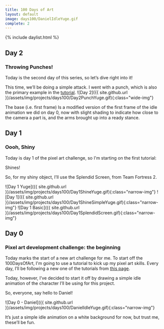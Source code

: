 ```yaml
---
title: 100 Days of Art
layout: default
image: days100/DanielIdleYuge.gif
complete: 2
---
```


{% include daylist.html %}


## Day 2
### Throwing Punches!
Today is the second day of this series, so let’s dive right into it!

This time, we’ll be doing a simple attack. I went with a punch, which is also the primary example in the [tutorial](http://blog.studiominiboss.com/pixelart).
![Day 2]({{ site.github.url }}/assets/img/projects/days100/Day2PunchYuge.gif){:class="wide-img"}

The base (i.e. first frame) Is a modified version of the first frame of the idle animation we did on day 0, now with slight shading to indicate how close to the camera a part is, and the arms brought up into a ready stance.


## Day 1
### Oooh, Shiny
Today is day 1 of the pixel art challenge, so I'm starting on the first tutorial:

Shines!

So, for my shiny object, I’ll use the Splendid Screen, from Team Fortress 2.

![Day 1 Yuge]({{ site.github.url }}/assets/img/projects/days100/Day1ShineYuge.gif){:class="narrow-img"}
![Day 1]({{ site.github.url }}/assets/img/projects/days100/Day1ShineSimpleYuge.gif){:class="narrow-img"}
![Day 1 Basic]({{ site.github.url }}/assets/img/projects/days100/Day1SplendidScreen.gif){:class="narrow-img"}


## Day 0
### Pixel art development challenge: the beginning

Today marks the start of a new art challenge for me. To start off the 100DaysOfArt, I'm going to use a tutorial to kick up my pixel art skills. Every day, I’ll be following a new one of the tutorials from [this page](http://blog.studiominiboss.com/pixelart).

Today, however, I’ve decided to start it off by drawing a simple idle animation of the character I’ll be using for this project.

So, everyone, say hello to Daniel!

![Day 0 - Daniel]({{ site.github.url }}/assets/img/projects/days100/DanielIdleYuge.gif){:class="narrow-img"}

It’s just a simple idle animation on a white background for now, but trust me, these’ll be fun.
